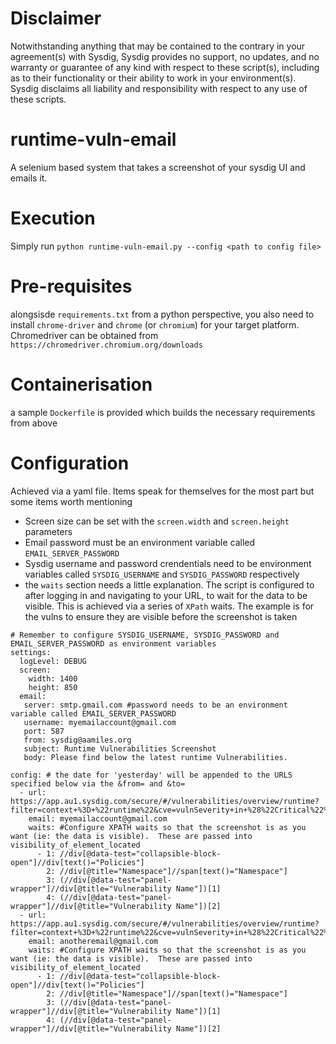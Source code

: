 # Disclaimer

Notwithstanding anything that may be contained to the contrary in your agreement(s) with Sysdig, Sysdig provides no support, no updates, and no warranty or guarantee of any kind with respect to these script(s), including as to their functionality or their ability to work in your environment(s).  Sysdig disclaims all liability and responsibility with respect to any use of these scripts. 

# runtime-vuln-email
A selenium based system that takes a screenshot of your sysdig UI and emails it.

# Execution
Simply run
`python runtime-vuln-email.py --config <path to config file>`

# Pre-requisites
alongsisde `requirements.txt` from a python perspective, you also need to install `chrome-driver` and `chrome` (or `chromium`) for your target platform.  Chromedriver can be obtained from `https://chromedriver.chromium.org/downloads`

# Containerisation
a sample `Dockerfile` is provided which builds the necessary requirements from above

# Configuration
Achieved via a yaml file.  Items speak for themselves for the most part but some items worth mentioning

- Screen size can be set with the `screen.width` and `screen.height` parameters
- Email password must be an environment variable called `EMAIL_SERVER_PASSWORD`
- Sysdig username and password crendentials need to be environment variables called `SYSDIG_USERNAME` and `SYSDIG_PASSWORD` respectively
- the `waits` section needs a little explanation.  The script is configured to after logging in and navigating to your URL, to wait for the data to be visible.  This is achieved via a series of `XPath` waits.  The example is for the vulns to ensure they are visible before the screenshot is taken

```
# Remember to configure SYSDIG_USERNAME, SYSDIG_PASSWORD and EMAIL_SERVER_PASSWORD as environment variables
settings:
  logLevel: DEBUG
  screen:
    width: 1400
    height: 850
  email:
   server: smtp.gmail.com #password needs to be an environment variable called EMAIL_SERVER_PASSWORD
   username: myemailaccount@gmail.com
   port: 587
   from: sysdig@aamiles.org
   subject: Runtime Vulnerabilities Screenshot
   body: Please find below the latest runtime Vulnerabilities.

config: # the date for 'yesterday' will be appended to the URLS specified below via the &from= and &to=
  - url: https://app.au1.sysdig.com/secure/#/vulnerabilities/overview/runtime?filter=context+%3D+%22runtime%22&cve=vulnSeverity+in+%28%22Critical%22%2C+%22High%22%29+and+vulnIsRunning+%3D+true
    email: myemailaccount@gmail.com
    waits: #Configure XPATH waits so that the screenshot is as you want (ie: the data is visible).  These are passed into visibility_of_element_located
      - 1: //div[@data-test="collapsible-block-open"]//div[text()="Policies"]
        2: //div[@title="Namespace"]//span[text()="Namespace"]
        3: (//div[@data-test="panel-wrapper"]//div[@title="Vulnerability Name"])[1]
        4: (//div[@data-test="panel-wrapper"]//div[@title="Vulnerability Name"])[2]
  - url: https://app.au1.sysdig.com/secure/#/vulnerabilities/overview/runtime?filter=context+%3D+%22runtime%22&cve=vulnSeverity+in+%28%22Critical%22%2C+%22High%22%29+and+vulnIsRunning+%3D+true
    email: anotheremail@gmail.com
    waits: #Configure XPATH waits so that the screenshot is as you want (ie: the data is visible).  These are passed into visibility_of_element_located
      - 1: //div[@data-test="collapsible-block-open"]//div[text()="Policies"]
        2: //div[@title="Namespace"]//span[text()="Namespace"]
        3: (//div[@data-test="panel-wrapper"]//div[@title="Vulnerability Name"])[1]
        4: (//div[@data-test="panel-wrapper"]//div[@title="Vulnerability Name"])[2]
```
